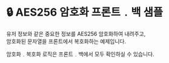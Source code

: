 # 🔒 AES256 암호화 프론트﹒백 샘플

유저 정보와 같은 중요한 정보를 AES256 암호화하여 내려주고,  
암호화된 문자열을 프론트에서 복호화하는 예제입니다.

암호화﹒복호화 로직은 프론트﹒백에서 모두 확인하실 수 있습니다.
